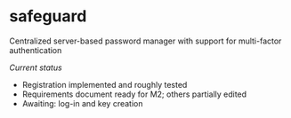 # safeguard
Centralized server-based password manager with support for multi-factor authentication

_Current status_
* Registration implemented and roughly tested
* Requirements document ready for M2; others partially edited
* Awaiting: log-in and key creation